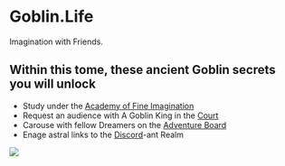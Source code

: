 # Goblin.Life
Imagination with Friends.

## Within this tome, these ancient Goblin secrets you will unlock
 - Study under the [Academy of Fine Imagination](https://github.com/AGoblinKing/goblin-life-content/wiki)
 - Request an audience with A Goblin King in the [Court](https://github.com/AGoblinKing/goblin-life-content/issues)
 - Carouse with fellow Dreamers on the [Adventure Board](https://github.com/AGoblinKing/goblin-life-content/discussions)
 - Enage astral links to the [Discord](https://discord.com/invite/47crERxRzj)-ant Realm 
 
![](https://github.com/agoblinking/goblin-life-content/blob/main/remixable.gif)

